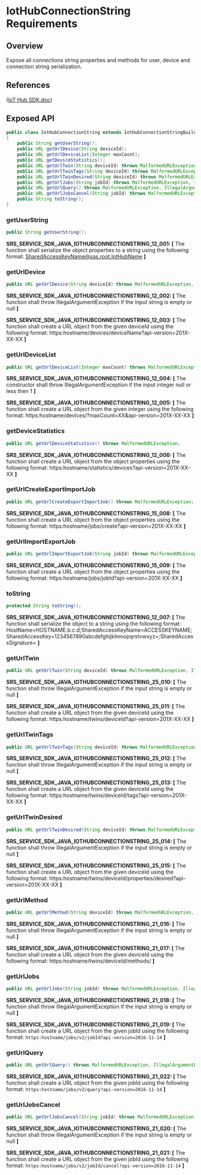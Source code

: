 # IotHubConnectionString Requirements

## Overview

Expose all connections string properties and methods for user, device and connection string serialization.

## References

([IoT Hub SDK.doc](https://microsoft.sharepoint.com/teams/Azure_IoT/_layouts/15/WopiFrame.aspx?sourcedoc={9A552E4B-EC00-408F-AE9A-D8C2C37E904F}&file=IoT%20Hub%20SDK.docx&action=default))

## Exposed API

```java
public class IotHubConnectionString extends IotHubConnectionStringBuilder
{
    public String getUserString();
    public URL getUrlDevice(String deviceId);
    public URL getUrlDeviceList(Integer maxCount);
    public URL getDeviceStatistics();
    public URL getUrlTwin(String deviceId) throws MalformedURLException, IllegalArgumentException;
    public URL getUrlTwinTags(String deviceId) throws MalformedURLException, IllegalArgumentException;
    public URL getUrlTwinDesired(String deviceId) throws MalformedURLException, IllegalArgumentException;
    public URL getUrlJobs(String jobId) throws MalformedURLException, IllegalArgumentException;
    public URL getUrlQuery() throws MalformedURLException, IllegalArgumentException;
    public URL getUrlJobsCancel(String jobId) throws MalformedURLException, IllegalArgumentException;
    public String toString();
}
```

### getUserString

```java
public String getUserString();
```
**SRS_SERVICE_SDK_JAVA_IOTHUBCONNECTIONSTRING_12_001: [** The function shall serialize the object properties to a string using the following format: SharedAccessKeyName@sas.root.IotHubName **]**

### getUrlDevice

```java
public URL getUrlDevice(String deviceId) throws MalformedURLException, IllegalArgumentException
```
**SRS_SERVICE_SDK_JAVA_IOTHUBCONNECTIONSTRING_12_002: [** The function shall throw IllegalArgumentException if the input string is empty or null **]**

**SRS_SERVICE_SDK_JAVA_IOTHUBCONNECTIONSTRING_12_003: [** The function shall create a URL object from the given deviceId using the following format: https:hostname/devices/deviceName?api-version=201X-XX-XX **]**

### getUrlDeviceList

```java
public URL getUrlDeviceList(Integer maxCount) throws MalformedURLException, IllegalArgumentException
```
**SRS_SERVICE_SDK_JAVA_IOTHUBCONNECTIONSTRING_12_004: [** The constructor shall throw IllegalArgumentException if the input integer null or less then 1 **]**

**SRS_SERVICE_SDK_JAVA_IOTHUBCONNECTIONSTRING_12_005: [** The function shall create a URL object from the given integer using the following format: https:hostname/devices/?maxCount=XX&api-version=201X-XX-XX **]**

### getDeviceStatistics

```java
public URL getUrlDeviceStatistics() throws MalformedURLException;
```
**SRS_SERVICE_SDK_JAVA_IOTHUBCONNECTIONSTRING_12_006: [** The function shall create a URL object from the object properties using the following format: https:hostname/statistics/devices?api-version=201X-XX-XX **]**

### getUrlCreateExportImportJob

```java
public URL getUrlCreateExportImportJob() throws MalformedURLException;
```
**SRS_SERVICE_SDK_JAVA_IOTHUBCONNECTIONSTRING_15_008: [** The function shall create a URL object from the object properties using the following format: https:hostname/jobs/create?api-version=201X-XX-XX **]**

### getUrlImportExportJob

```java
public URL getUrlImportExportJob(String jobId) throws MalformedURLException
```
**SRS_SERVICE_SDK_JAVA_IOTHUBCONNECTIONSTRING_15_009: [** The function shall create a URL object from the object properties using the following format: https:hostname/jobs/jobId?api-version=201X-XX-XX **]**

### toString

```java
protected String toString();
```
**SRS_SERVICE_SDK_JAVA_IOTHUBCONNECTIONSTRING_12_007: [** The function shall serialize the object to a string using the following format: HostName=HOSTNAME.b.c.d;SharedAccessKeyName=ACCESSKEYNAME;SharedAccessKey=1234567890abcdefghijklmnopqrstvwxyz=;SharedAccessSignature= **]**

### getUrlTwin

```java
public URL getUrlTwin(String deviceId) throws MalformedURLException, IllegalArgumentException;
```
**SRS_SERVICE_SDK_JAVA_IOTHUBCONNECTIONSTRING_25_010: [** The function shall throw IllegalArgumentException if the input string is empty or null **]**

**SRS_SERVICE_SDK_JAVA_IOTHUBCONNECTIONSTRING_25_011: [** The function shall create a URL object from the given deviceId using the following format: https:hostname/twins/deviceId?api-version=201X-XX-XX **]**

### getUrlTwinTags

```java
public URL getUrlTwinTags(String deviceId) throws MalformedURLException, IllegalArgumentException;
```
**SRS_SERVICE_SDK_JAVA_IOTHUBCONNECTIONSTRING_25_012: [** The function shall throw IllegalArgumentException if the input string is empty or null **]**

**SRS_SERVICE_SDK_JAVA_IOTHUBCONNECTIONSTRING_25_013: [** The function shall create a URL object from the given deviceId using the following format: https:hostname/twins/deviceId/tags?api-version=201X-XX-XX **]**

### getUrlTwinDesired

```java
public URL getUrlTwinDesired(String deviceId) throws MalformedURLException, IllegalArgumentException;
```
**SRS_SERVICE_SDK_JAVA_IOTHUBCONNECTIONSTRING_25_014: [** The function shall throw IllegalArgumentException if the input string is empty or null **]**

**SRS_SERVICE_SDK_JAVA_IOTHUBCONNECTIONSTRING_25_015: [** The function shall create a URL object from the given deviceId using the following format: https:hostname/twins/deviceId/properties/desired?api-version=201X-XX-XX **]**

### getUrlMethod

```java
public URL getUrlMethod(String deviceId) throws MalformedURLException, IllegalArgumentException;
```
**SRS_SERVICE_SDK_JAVA_IOTHUBCONNECTIONSTRING_21_016: [** The function shall throw IllegalArgumentException if the input string is empty or null **]**

**SRS_SERVICE_SDK_JAVA_IOTHUBCONNECTIONSTRING_21_017: [** The function shall create a URL object from the given deviceId using the following format: https:hostname/twins/deviceId/methods/ **]**


### getUrlJobs

```java
public URL getUrlJobs(String jobId) throws MalformedURLException, IllegalArgumentException;
```
**SRS_SERVICE_SDK_JAVA_IOTHUBCONNECTIONSTRING_21_018: [** The function shall throw IllegalArgumentException if the input string is empty or null **]**

**SRS_SERVICE_SDK_JAVA_IOTHUBCONNECTIONSTRING_21_019: [** The function shall create a URL object from the given jobId using the following format: `https:hostname/jobs/v2/jobId?api-version=2016-11-14` **]**


### getUrlQuery

```java
public URL getUrlQuery() throws MalformedURLException, IllegalArgumentException;
```
**SRS_SERVICE_SDK_JAVA_IOTHUBCONNECTIONSTRING_21_022: [** The function shall create a URL object from the given jobId using the following format: `https:hostname/jobs/v2/query?api-version=2016-11-14` **]**


### getUrlJobsCancel

```java
public URL getUrlJobsCancel(String jobId) throws MalformedURLException, IllegalArgumentException;
```
**SRS_SERVICE_SDK_JAVA_IOTHUBCONNECTIONSTRING_21_020: [** The function shall throw IllegalArgumentException if the input string is empty or null **]**

**SRS_SERVICE_SDK_JAVA_IOTHUBCONNECTIONSTRING_21_021: [** The function shall create a URL object from the given jobId using the following format: `https:hostname/jobs/v2/jobId/cancel?api-version=2016-11-14` **]**
